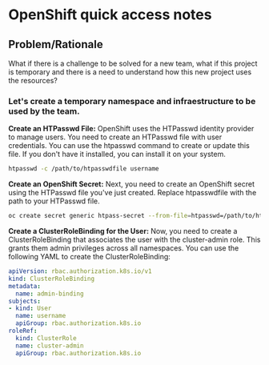 # OpenShift quick access notes

## Problem/Rationale
What if there is a challenge to be solved for a new team, what if this project is temporary and there is a need to understand how this new project uses the resources?

### Let's create a temporary namespace and infraestructure to be used by the team.

**Create an HTPasswd File:**
OpenShift uses the HTPasswd identity provider to manage users. You need to create an HTPasswd file with user credentials. You can use the htpasswd command to create or update this file. If you don't have it installed, you can install it on your system. 
```bash
htpasswd -c /path/to/htpasswdfile username
```

**Create an OpenShift Secret:**
Next, you need to create an OpenShift secret using the HTPasswd file you've just created. Replace htpasswdfile with the path to your HTPasswd file.
```bash
oc create secret generic htpass-secret --from-file=htpasswd=/path/to/htpasswdfile -n openshift-config
```
**Create a ClusterRoleBinding for the User:**
Now, you need to create a ClusterRoleBinding that associates the user with the cluster-admin role. This grants them admin privileges across all namespaces. You can use the following YAML to create the ClusterRoleBinding:
```yaml
apiVersion: rbac.authorization.k8s.io/v1
kind: ClusterRoleBinding
metadata:
  name: admin-binding
subjects:
- kind: User
  name: username
  apiGroup: rbac.authorization.k8s.io
roleRef:
  kind: ClusterRole
  name: cluster-admin
  apiGroup: rbac.authorization.k8s.io
```
